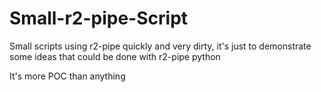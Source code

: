 Small-r2-pipe-Script
====================

Small scripts using r2-pipe quickly and very dirty, it's just to demonstrate some ideas that could be done with r2-pipe python

It's more POC than anything
